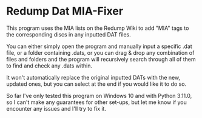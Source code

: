 # Redump Dat MIA-Fixer
This program uses the MIA lists on the Redump Wiki to add "MIA" tags to the corresponding discs in any inputted DAT files.

You can either simply open the program and manually input a specific .dat file, or a folder containing .dats, or you can drag & drop any combination of files and folders and the program will recursively search through all of them to find and check any .dats within.

It won't automatically replace the original inputted DATs with the new, updated ones, but you can select at the end if you would like it to do so.

So far I've only tested this program on Windows 10 and with Python 3.11.0, so I can't make any guarantees for other set-ups, but let me know if you encounter any issues and I'll try to fix it.
